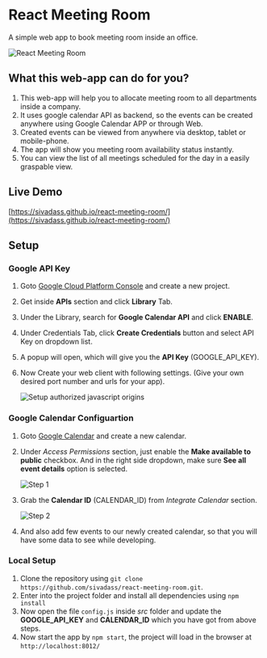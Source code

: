 # React Meeting Room

A simple web app to book meeting room inside an office.

![React Meeting Room]()

## What this web-app can do for you?
1.  This web-app will help you to allocate meeting room to all departments inside a company.
2.  It uses google calendar API as backend, so the events can be created anywhere using Google Calendar APP or through Web.
3.  Created events can be viewed from anywhere via desktop, tablet or mobile-phone.
4.  The app will show you meeting room availability status instantly.  
5.  You can view the list of all meetings scheduled for the day in a easily graspable view.


## Live Demo 
[https://sivadass.github.io/react-meeting-room/](https://sivadass.github.io/react-meeting-room/)

## Setup

### Google API Key
1. Goto [Google Cloud Platform Console](https://console.cloud.google.com/cloud-resource-manager) and create a new project.
2.  Get inside **APIs**  section and click **Library** Tab.
3.  Under the Library, search for **Google Calendar API** and click **ENABLE**.
4.  Under Credentials Tab, click **Create Credentials** button and select API Key on dropdown list.
5.  A popup will open, which will give you the **API Key** (GOOGLE_API_KEY). 
6.  Now Create your web client with following settings. (Give your own desired port number and urls for your app).

    ![Setup authorized javascript origins](https://res.cloudinary.com/sivadass/image/upload/v1520732210/screen-shots/setup-authorized-javascript-origins.png)

### Google Calendar Configuartion
1.  Goto [Google Calendar](https://calendar.google.com "Google Calendar") and create a new calendar.
2.  Under *Access Permissions* section, just enable the  **Make available to public** checkbox. And in the right side dropdown, make sure **See all event details** option is selected. 

    ![Step 1](https://res.cloudinary.com/sivadass/image/upload/v1520704625/screen-shots/step-1.png)

3.  Grab the **Calendar ID** (CALENDAR_ID) from *Integrate Calendar* section.

    ![Step 2](https://res.cloudinary.com/sivadass/image/upload/v1520704853/step-2_x54i28.png)

4.  And also add few events to our newly created calendar, so that you will have some data to see while developing.

### Local Setup
1.  Clone the repository using `git clone https://github.com/sivadass/react-meeting-room.git`.
2.  Enter into the project folder and install all dependencies using `npm install`  
3.  Now open the file `config.js` inside *src* folder and update the **GOOGLE_API_KEY** and **CALENDAR_ID** which you have got from above steps.
4.  Now start the app by `npm start`, the project will load in the browser at `http://localhost:8012/`